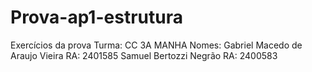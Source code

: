 # Prova-ap1-estrutura
Exercícios da prova 
Turma: CC 3A MANHA
Nomes: Gabriel Macedo de Araujo Vieira RA: 2401585
Samuel Bertozzi Negrão RA: 2400583
